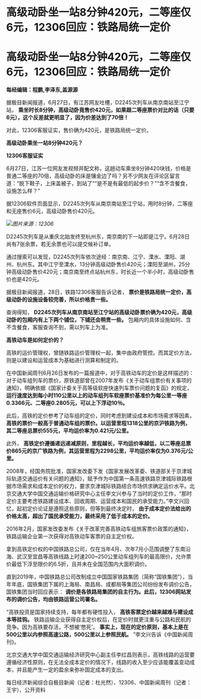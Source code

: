 # 高级动卧坐一站8分钟420元，二等座仅6元，12306回应：铁路局统一定价

# 高级动卧坐一站8分钟420元，二等座仅6元，12306回应：铁路局统一定价

**每经编辑：程鹏,李泽东,盖源源**

据极目新闻报道，6月27日，有江苏网友吐槽，D2245次列车从南京南站至江宁站，
**乘坐时长8分钟，高级动卧竟售价420元，如果跟二等座票价对比的话（只要6元），这个反差就更明显了，因为价差达到了70倍！**

对此，12306客服证实，售价确为420元，是铁路局统一定价。

**高级动卧乘坐一站8分钟420元？**

**12306客服证实**

6月27日，江苏一位网友发视频并配文称，这趟动车乘坐8分钟420块钱，价格是普通二等座的70倍，高级动卧的床是镶金边了吗？另不少网友在评论区留言道：“脱下鞋子，上床盖被子，到站了”“是不是有最低的起步价？”“含不含餐食，设施怎么样？”

据12306软件页面显示，D2245次列车从南京南站至江宁站，用时8分钟，二等座和无座售价6元，高级动卧售价420元。

![](https://inews.gtimg.com/om_bt/OG3v_A-9LZAnpmoPMuSBks_QGUcAxHYjlliugOCo5i0aYAA/1000)_图片来源：12306_

D2245次列车是从重庆北始发终至杭州东，南京南的下一站即是江宁。6月28日尚有7张余票，若无余票也可以提交候补订单。

通过搜索可以发现，D2245次列车依次途经：南京南、江宁、溧水、溧阳、湖州、杭州东。其中江宁至溧水，13分钟高级动卧售价420元；溧阳至湖州，25分钟高级动卧售价420元；南京南至终点站杭州东，时长近一个半小时，高级动卧售价也是420元。

据极目新闻报道，28日，铁路12306客服告诉记者， **票价是铁路局统一定价，高级动卧的设施设备较完善，所以价格贵一些。**

查询得知， **D2245次列车从南京南站至江宁站的高级动卧票价确为420元，高级动卧的包厢内有上下两个铺位，下铺还会稍贵一些。**
包厢内的具体设施如何、含不含餐食，客服查询不到，需以列车上为准。

**高铁动车是如何定价的？**

高铁的运价管理权，曾随铁路运价管理权一起，集中由政府管控。而其定价方法，则是以建设和运营成本为基础进行测算和制定的。

在中国新闻周刊6月26日发布的一篇报道中，对于高铁动车的定价是这样描述的：对于动车组列车的票价，原铁道部曾在2007年发布《关于动车组票价有关事项的通知》，明确依据《国家计委关于高等级软座快速列车票价问题的复函》的规定，
**运行速度达到每小时110公里以上的动车组列车软座票价基准价为每公里一等座0.3366元、二等座0.2805元，可以上下浮动10％。**

此后，高铁的定价参考了动车组的定价，同时考虑到建设成本和市场需求等因素，
**高铁的票价一般高于普通动车组的票价。以运营里程1318公里的京沪铁路为例，其二等座总票价555元，平均运价率为0.421元/公里。**

此外，
**高铁定价遵循递远递减原则，里程越长，平均运价率越低，以二等座总票价865元的京广铁路为例，其运营里程为2298公里，平均运价率仅为0.376元/公里。**

2008年，经国务院批准，国家发改委下发《国家发展改革委、铁道部关于京津城际轨道交通运价有关问题的通知》，赋予作为中国第一条高速铁路京津城际铁路根据市场需求和成本定价的权力，要求京津城际铁路结合市场供求确定运价水平。北京交通大学中国交通运输价格研究中心主任李文兴参与了当时的定价工作，“那时定价主要考虑铁路建设成本、回收周期、运营成本和国民的承受能力。”李文兴回忆，起初定价论证是遵照这些原则，但等到最终决定时，
**由于成本定价法给出的价格太高，超出了国民承受能力，最终采用了低于成本的定价。**

2016年2月，国家发改委发布《关于改革完善高铁动车组旅客票价政策的通知》，铁路运输企业第一次获得对高铁动车客票的自主定价权。

拿到高铁定价权的中国铁路总公司，仅在当年4月、次年7月小范围调整了东南沿海、武汉至宜昌等高铁线路上时速200~250公里动车组列车的最高限价，允许票价最低下浮至限价的6.5折，且并未在全国范围内大面积调价。

直到2019年，中国铁路总公司改制成立中国国家铁路集团（简称“国铁集团”），当年年底，国铁集团下属的上海局、南昌局、成都局等集团公司纷纷发布调价公告，国铁集团当时回应表示：
**调价是各铁路局集团的自主行为。此后，12306网站发布的调价公告，均由铁路运营公司署名。**

“高铁投资是国家持续支持，每年都有硬性投入， **高铁客票定价越来越难与建设成本等挂钩。**
铁路运输企业获得自主定价权后，在定价时就更注重与公路和民航的竞争。因为高铁要存活，不想被‘憋死’。
**事实上，现在的定价原则，基本上是在500公里以内参照高速公路，500公里以上参照民航。** ”李文兴告诉《中国新闻周刊》。

北京交通大学中国交通运输经济研究中心副主任李红昌则表示，高铁线路的运营要遵循经济性原则，在无法全成本定价的情况下，线路的收入至少应该能覆盖变动成本，并且能产生一定的盈余来弥补固定成本的支出。

每日经济新闻综合自极目新闻（记者：杜光然）、12306、中国新闻周刊（记者：王宇）、公开资料

